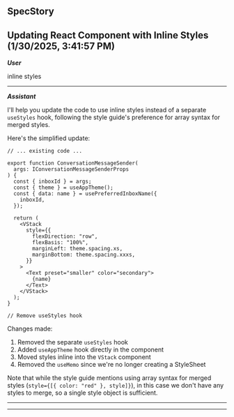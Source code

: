 ## SpecStory

## Updating React Component with Inline Styles (1/30/2025, 3:41:57 PM)

_**User**_

inline styles

---

_**Assistant**_

I'll help you update the code to use inline styles instead of a separate `useStyles` hook, following the style guide's preference for array syntax for merged styles.

Here's the simplified update:

```typescript:features/conversation/conversation-message/conversation-message-sender.tsx
// ... existing code ...

export function ConversationMessageSender(
  args: IConversationMessageSenderProps
) {
  const { inboxId } = args;
  const { theme } = useAppTheme();
  const { data: name } = usePreferredInboxName({
    inboxId,
  });

  return (
    <VStack
      style={{
        flexDirection: "row",
        flexBasis: "100%",
        marginLeft: theme.spacing.xs,
        marginBottom: theme.spacing.xxxs,
      }}
    >
      <Text preset="smaller" color="secondary">
        {name}
      </Text>
    </VStack>
  );
}

// Remove useStyles hook
```

Changes made:
1. Removed the separate `useStyles` hook
2. Added `useAppTheme` hook directly in the component
3. Moved styles inline into the `VStack` component
4. Removed the `useMemo` since we're no longer creating a StyleSheet

Note that while the style guide mentions using array syntax for merged styles (`style={[{ color: "red" }, style]}`), in this case we don't have any styles to merge, so a single style object is sufficient.

---



---

